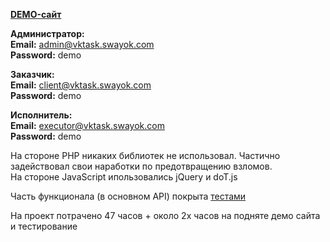 **<a href="http://vktask.swayok.com/" target="_blank">DEMO-сайт</a>**

**Администратор:**<br>
**Email:** admin@vktask.swayok.com<br>
**Password:** demo

**Заказчик:**<br>
**Email:** client@vktask.swayok.com<br>
**Password:** demo

**Исполнитель:**<br>
**Email:** executor@vktask.swayok.com<br>
**Password:** demo

На стороне PHP никаких библиотек не использовал. 
Частично задействовал свои наработки по предотвращению взломов.<br>
На стороне JavaScript ипользовались jQuery и doT.js

Часть функционала (в основном API) покрыта 
<a href="http://vktask.swayok.com/tests.php" target="_blank">тестами</a>

На проект потрачено 47 часов + около 2х часов на подняте демо сайта и тестирование